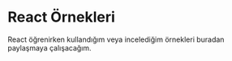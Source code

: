# React Örnekleri

React öğrenirken kullandığım veya incelediğim örnekleri buradan paylaşmaya çalışacağım.